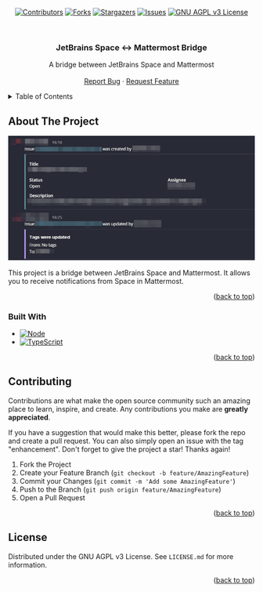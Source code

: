 <a name="readme-top"></a>
<div align="center">

[![Contributors][contributors-shield]][contributors-url]
[![Forks][forks-shield]][forks-url]
[![Stargazers][stars-shield]][stars-url]
[![Issues][issues-shield]][issues-url]
[![GNU AGPL v3 License][license-shield]][license-url]

</div>

<br />
<div align="center">

<h3 align="center">
    JetBrains Space <-> Mattermost Bridge
</h3>

  <p align="center">
    A bridge between JetBrains Space and Mattermost
    <br />
    <br />
    <a href="https://github.com/IT-Hock/space-mattermost/issues">Report Bug</a>
    ·
    <a href="https://github.com/IT-Hock/space-mattermost/issues">Request Feature</a>
  </p>
</div>

<details>
  <summary>Table of Contents</summary>
  <ol>
    <li>
      <a href="#about-the-project">About The Project</a>
      <ul>
        <li><a href="#built-with">Built With</a></li>
      </ul>
    </li>
    <li><a href="#contributing">Contributing</a></li>
    <li><a href="#license">License</a></li>
  </ol>
</details>

## About The Project

[![Space Mattermost Screen Shot][product-screenshot]](https://example.com)

This project is a bridge between JetBrains Space and Mattermost. It allows you to receive notifications from Space in Mattermost.

<p align="right">(<a href="#readme-top">back to top</a>)</p>

### Built With

* [![Node][Node.js]][Node-url]
* [![TypeScript][TypeScript]][TypeScript-url]


<p align="right">(<a href="#readme-top">back to top</a>)</p>

## Contributing

Contributions are what make the open source community such an amazing place to learn, inspire, and create. Any contributions you make are **greatly appreciated**.

If you have a suggestion that would make this better, please fork the repo and create a pull request. You can also simply open an issue with the tag "enhancement".
Don't forget to give the project a star! Thanks again!

1. Fork the Project
2. Create your Feature Branch (`git checkout -b feature/AmazingFeature`)
3. Commit your Changes (`git commit -m 'Add some AmazingFeature'`)
4. Push to the Branch (`git push origin feature/AmazingFeature`)
5. Open a Pull Request

<p align="right">(<a href="#readme-top">back to top</a>)</p>

## License

Distributed under the GNU AGPL v3 License. See `LICENSE.md` for more information.

<p align="right">(<a href="#readme-top">back to top</a>)</p>

[contributors-shield]: https://img.shields.io/github/contributors/IT-Hock/space-mattermost.svg?style=for-the-badge
[contributors-url]: https://github.com/IT-Hock/space-mattermost/graphs/contributors
[forks-shield]: https://img.shields.io/github/forks/IT-Hock/space-mattermost.svg?style=for-the-badge
[forks-url]: https://github.com/IT-Hock/space-mattermost/network/members
[stars-shield]: https://img.shields.io/github/stars/IT-Hock/space-mattermost.svg?style=for-the-badge
[stars-url]: https://github.com/IT-Hock/space-mattermost/stargazers
[issues-shield]: https://img.shields.io/github/issues/IT-Hock/space-mattermost.svg?style=for-the-badge
[issues-url]: https://github.com/IT-Hock/space-mattermost/issues
[license-shield]: https://img.shields.io/github/license/IT-Hock/space-mattermost.svg?style=for-the-badge
[license-url]: https://github.com/IT-Hock/space-mattermost/blob/master/LICENSE.md
[product-screenshot]: .github/preview.png
[Node.js]: https://img.shields.io/badge/Node.js-43853D?style=for-the-badge&logo=nodedotjs&logoColor=white
[Node-url]: https://nodejs.org/en/
[TypeScript]: https://img.shields.io/badge/TypeScript-007ACC?style=for-the-badge&logo=typescript&logoColor=white
[TypeScript-url]: https://www.typescriptlang.org/